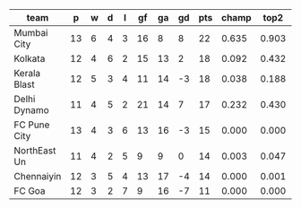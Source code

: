 |     team     | p  | w | d | l | gf | ga | gd | pts | champ | top2  | top3  | top4  |  5-7  | bot4  | bot3  | bot2  |
|--------------|----|---|---|---|----|----|----|-----|-------|-------|-------|-------|-------|-------|-------|-------|
| Mumbai City  | 13 | 6 | 4 | 3 | 16 |  8 |  8 |  22 | 0.635 | 0.903 | 0.999 | 1.000 | 0.000 | 0.000 | 0.000 | 0.000|
| Kolkata      | 12 | 4 | 6 | 2 | 15 | 13 |  2 |  18 | 0.092 | 0.432 | 0.718 | 0.925 | 0.075 | 0.075 | 0.011 | 0.001|
| Kerala Blast | 12 | 5 | 3 | 4 | 11 | 14 | -3 |  18 | 0.038 | 0.188 | 0.414 | 0.751 | 0.249 | 0.249 | 0.060 | 0.007|
| Delhi Dynamo | 11 | 4 | 5 | 2 | 21 | 14 |  7 |  17 | 0.232 | 0.430 | 0.723 | 0.905 | 0.095 | 0.095 | 0.019 | 0.003|
| FC Pune City | 13 | 4 | 3 | 6 | 13 | 16 | -3 |  15 | 0.000 | 0.000 | 0.000 | 0.016 | 0.954 | 0.984 | 0.853 | 0.481|
| NorthEast Un | 11 | 4 | 2 | 5 |  9 |  9 |  0 |  14 | 0.003 | 0.047 | 0.130 | 0.316 | 0.661 | 0.684 | 0.382 | 0.172|
| Chennaiyin   | 12 | 3 | 5 | 4 | 13 | 17 | -4 |  14 | 0.000 | 0.001 | 0.016 | 0.090 | 0.794 | 0.910 | 0.684 | 0.394|
| FC Goa       | 12 | 3 | 2 | 7 |  9 | 16 | -7 |  11 | 0.000 | 0.000 | 0.000 | 0.000 | 0.173 | 1.000 | 0.987 | 0.935|
